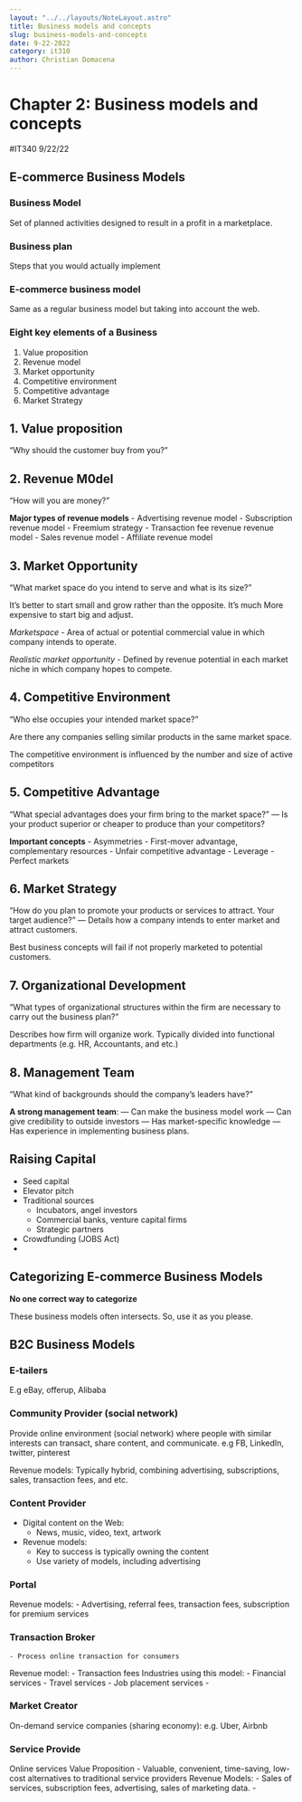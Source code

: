```yaml
---
layout: "../../layouts/NoteLayout.astro"
title: Business models and concepts
slug: business-models-and-concepts
date: 9-22-2022
category: it310
author: Christian Domacena
---
```


# Chapter 2: Business models and concepts
#IT340 9/22/22

## E-commerce Business Models

### Business Model
Set of planned activities designed to result in a profit in a marketplace.

### Business plan
 Steps that you would actually implement

### E-commerce business model
Same as a regular business model but taking into account the web.


### Eight key elements of a Business
1. Value proposition
2. Revenue model
3. Market opportunity
4. Competitive environment
5. Competitive advantage
6. Market Strategy

## 1. Value proposition
“Why should the customer buy from you?”


## 2. Revenue M0del
“How will you are money?”

**Major types of revenue models**
	- Advertising revenue model
	- Subscription revenue model
		- Freemium strategy
	- Transaction fee revenue revenue model
	- Sales revenue model
	- Affiliate revenue model


## 3. Market Opportunity
“What market space do you intend to serve and what is its size?”

It’s better to start small and grow rather than the opposite. It’s much More expensive to start big and adjust.

*Marketspace* - Area of actual or potential commercial value in which company intends to operate.

*Realistic market opportunity* - Defined by revenue potential in each market niche in which company hopes to compete. 


## 4. Competitive Environment
“Who else occupies your intended market space?” 

Are there any companies selling similar products in the same market space.

The competitive environment is influenced by the number and size of active competitors


## 5. Competitive Advantage
“What special advantages does your firm bring to the market space?” 
	— Is your product superior or cheaper to produce than your competitors? 

**Important concepts**
	- Asymmetries
	- First-mover advantage, complementary resources
	- Unfair competitive advantage
	- Leverage
	- Perfect markets

## 6. Market Strategy
“How do you plan to promote your products or services to attract. Your target audience?” 
	— Details how a company intends to enter market and attract customers.

Best business concepts will fail if not properly marketed to potential customers.


## 7. Organizational Development
“What types of organizational structures within the firm are necessary to carry out the business plan?” 

Describes how firm will organize work. 
Typically divided into functional departments (e.g. HR, Accountants, and etc.) 

## 8. Management Team
“What kind of backgrounds should the company’s leaders have?”

**A strong management team**: 
— Can make the business model work
— Can give credibility to outside investors
— Has market-specific knowledge
— Has experience in implementing business plans.




## Raising Capital
- Seed capital
- Elevator pitch
- Traditional sources
	- Incubators, angel investors
	- Commercial banks, venture capital firms
	- Strategic partners
- Crowdfunding (JOBS Act)
-


## Categorizing E-commerce Business Models
**No one correct way to categorize**

These business models often intersects. So, use it as you please.



## B2C Business Models


### E-tailers 
E.g eBay, offerup, Alibaba

### Community Provider (social network)
Provide online environment (social network) where people with similar interests can transact, share content, and communicate.
	e.g FB, LinkedIn, twitter, pinterest

Revenue models: 
Typically hybrid, combining advertising, subscriptions, sales, transaction fees, and etc.

### Content Provider
- Digital content on the Web: 
	- News, music, video, text, artwork
- Revenue models:
	- Key to success is typically owning the content
	- Use variety of models, including advertising

### Portal
Revenue models:
	- Advertising, referral fees, transaction fees, subscription for premium services

### Transaction Broker
	- Process online transaction for consumers
Revenue model: 
	- Transaction fees
Industries using this model: 
	- Financial services
	- Travel services
	- Job placement services
	-

### Market Creator
On-demand service companies (sharing economy):
e.g. Uber, Airbnb


### Service Provide
Online services
Value Proposition
	- Valuable, convenient, time-saving, low-cost alternatives to traditional service providers
Revenue Models: 
	- Sales of services, subscription fees, advertising, sales of marketing data.
	- 